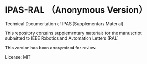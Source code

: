 # IPAS-RAL （Anonymous Version）
Technical Documentation of IPAS (Supplementary Material)

This repository contains supplementary materials for the manuscript submitted to IEEE Robotics and Automation Letters (RAL)

This version has been anonymized for review.

License: MIT
